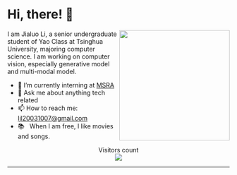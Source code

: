 # Hi, there! 👋

<img align="right" height="250" width="250" alt="" src="https://user-images.githubusercontent.com/74038190/229223156-0cbdaba9-3128-4d8e-8719-b6b4cf741b67.gif" />

I am Jialuo Li, a senior undergraduate student of Yao Class at Tsinghua University, majoring computer science. I am working on computer vision, especially generative model and multi-modal model.

- 🔭 I’m currently interning at [MSRA](https://www.microsoft.com/en-us/research/lab/microsoft-research-asia/)
- 💬 Ask me about anything tech related
- 📫 How to reach me: ljl20031007@gmail.com
- 📚 &nbsp; When I am free, I like movies and songs.

<!-- ### GitHub Stats ⭐
[![Github stats](https://github-readme-stats.vercel.app/api?username=Jialuo-Li&show_icons=true)](https://github.com/anuraghazra/github-readme-stats) -->


<p align="center"> 
  Visitors count<br>
  <img src="https://profile-counter.glitch.me/Jialuo-Li/count.svg" />
</p>

***

<!--
**garimasingh128/garimasingh128** is a ✨ _special_ ✨ repository because its `README.md` (this file) appears on your GitHub profile.

Here are some ideas to get you started:

- 🔭 I’m currently working on ...
- 🌱 I’m currently learning ...
- 👯 I’m looking to collaborate on ...
- 🤔 I’m looking for help with ...
- 💬 Ask me about ...
- 📫 How to reach me: ...
- 😄 Pronouns: ...
- ⚡ Fun fact: ...
-->